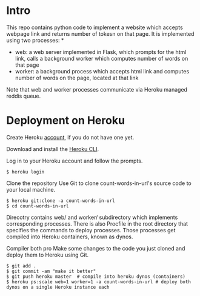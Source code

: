 # Intro

This repo contains python code to implement a website which accepts webpage link and returns number of tokesn on that page. It is implemented using two processes:
* 
* web: a web server implemented in Flask, which prompts for the html link, calls a background worker which computes number of words on that page
* worker: a background process which accepts html link and computes number of words on the page, located at that link

Note that web and worker processes communicate via Heroku managed reddis queue.



# Deployment on Heroku

Create Heroku [account](https://signup.heroku.com/), if you do not have one yet.

Download and install the [Heroku CLI](https://devcenter.heroku.com/articles/heroku-command-line).

Log in to your Heroku account and follow the prompts.
```
$ heroku login
```

Clone the repository
Use Git to clone count-words-in-url's source code to your local machine.
```
$ heroku git:clone -a count-words-in-url 
$ cd count-words-in-url
```

Direcotry contains web/ and worker/ subdirectory which implements corresponding processes. There is also Procfile in the root directory that specifies the commands to deploy processes. Those processes get compiled into Heroku containers, known as dynos.

Compiler both pro
Make some changes to the code you just cloned and deploy them to Heroku using Git.
```
$ git add .
$ git commit -am "make it better"
$ git push heroku master  # compile into heroku dynos (containers)
$ heroku ps:scale web=1 worker=1 -a count-words-in-url # deploy both dynos on a single Heroku instance each
```

